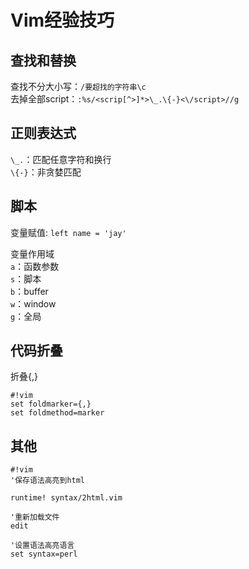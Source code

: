 # Vim经验技巧

## 查找和替换
查找不分大小写：`/要超找的字符串\c`  
去掉全部script：`:%s/<scrip[^>]*>\_.\{-}<\/script>//g`  

## 正则表达式
`\_.`：匹配任意字符和换行  
`\{-}`：非贪婪匹配  

## 脚本
变量赋值: `left name = 'jay'`  

变量作用域  
`a`：函数参数  
`s`：脚本  
`b`：buffer  
`w`：window  
`g`：全局  

## 代码折叠
折叠{,}
```
#!vim
set foldmarker={,}
set foldmethod=marker
```

## 其他
```
#!vim
'保存语法高亮到html

runtime! syntax/2html.vim

'重新加载文件
edit 

'设置语法高亮语言
set syntax=perl
```